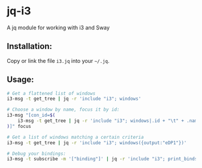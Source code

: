 # jq-i3
A jq module for working with i3 and Sway

## Installation:

Copy or link the file `i3.jq` into your `~/.jq`.

## Usage:

```sh
# Get a flattened list of windows
i3-msg -t get_tree | jq -r 'include "i3"; windows'

# Choose a window by name, focus it by id:
i3-msg "[con_id=$(
	i3-msg -t get_tree | jq -r 'include "i3"; windows|.id + "\t" + .name' | fzf --with-nth='2..' | cut -f1
)]" focus

# Get a list of windows matching a certain criteria
i3-msg -t get_tree | jq -r 'include "i3"; windows({output:"eDP1"})'

# Debug your bindings:
i3-msg -t subscribe -m '["binding"]' | jq -r 'include "i3"; print_binds' | xargs -n 2 notify-send
```
